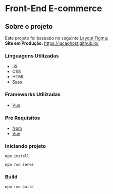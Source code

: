# Front-End E-commerce

## Sobre o projeto

Este projeto foi baseado no seguinte [Layout Figma](https://www.figma.com/file/3RqPfS5PW9whbQNCTTaoqA/%5B2020-09%5D-MZ---Layout-Teste-de-vagas-para-time-de-Devs);  
**Site em Produção:** https://lucaohost.github.io/

### Linguagens Utilizadas
* JS
* CSS
* HTML
* [Sass](https://sass-lang.com/)

### Frameworks Utilizadas
* [Vue](https://vuejs.org/)

### Pré Requisitos
* [Npm](https://www.npmjs.com/)
* [Vue](https://vuejs.org/)

### Iniciando projeto

```
npm install
```
```
npm run serve
```

### Build
```
npm run build
```
